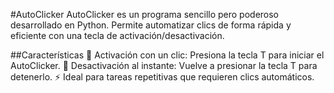 #AutoClicker
AutoClicker es un programa sencillo pero poderoso desarrollado en Python. Permite automatizar clics de forma rápida y eficiente con una tecla de activación/desactivación.

##Características
📌 Activación con un clic: Presiona la tecla T para iniciar el AutoClicker.
📌 Desactivación al instante: Vuelve a presionar la tecla T para detenerlo.
⚡ Ideal para tareas repetitivas que requieren clics automáticos.
